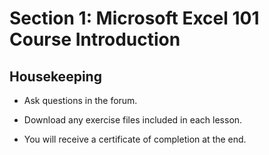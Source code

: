 # Section 1: Microsoft Excel 101 Course Introduction

## Housekeeping

- Ask questions in the forum.

- Download any exercise files included in each lesson.

- You will receive a certificate of completion at the end.
